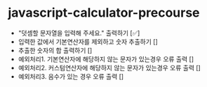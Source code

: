 # javascript-calculator-precourse

- "덧셈할 문자열을 입력해 주세요." 출력하기 [✅]
- 입력한 값에서 기본연산자를 제외하고 숫자 추출하기 []
- 추출한 숫자의 합 출력하기 []
- 예외처리1. 기본연산자에 해당하지 않는 문자가 있는경우 오류 출력 []
- 예외처리2. 커스텀연산자에 해당하지 않는 문자가 있는경우 오류 출력 []
- 예외처리3. 음수가 있는 경우 오류 출력 []